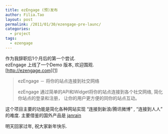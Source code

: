 ```yaml
---
title: ezEngage (预)发布
author: Filia.Tao
layout: post
permalink: /2011/01/30/ezengage-pre-launc/
categories:
  - project
tags:
  - ezengage
---
```

作为我辞职后1个月后的第一个尝试.  
ezEngage 上线了一个Demo 版本, 欢迎围观.  
[http://ezengage.com][1]

> ezEngage － 将你的站点连接到社交网络
> 
> ezEngage 通过简单的API和Widget将你的站点连接到各个社交网络, 简化你站点的登录和注册， 让你的用户更方便的同你的站点互动。

这个项目主要的功能是简化各种网站实现 “连接到新浪/腾讯微博” , “连接到人人” 的难度. 主要借鉴的国外产品是 [ janrain][2] 

明天回家过年, 祝大家新年快乐.

 [1]: http://ezengage.com/?utm_source=blogftao&#038;utm_medium=blog&#038;utm_campaign=prelaunch
 [2]: http://www.janrain.com/
